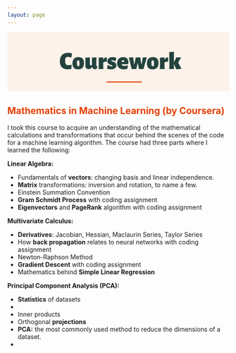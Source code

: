```yaml
---
layout: page
---
```

![alt-text-1](/assets/img/Coursework.png "title")

## <font color="#E34000"><b>Mathematics in Machine Learning (by Coursera)</b></font>
<p>
I took this course to acquire an understanding of the mathematical calculations and transformations that occur behind the scenes of the code for a machine learning algorithm. The course had three parts where I learned the following:
</p>
<p><b>Linear Algebra:</b></p>
<ul>
   <li>Fundamentals of <b>vectors</b>: changing basis and linear independence.</li>
   <li><b>Matrix</b> transformations: inversion and rotation, to name a few.</li>
   <li>Einstein Summation Convention</li>
   <li><b>Gram Schmidt Process</b> with coding assignment</li>
   <li><b>Eigenvectors</b> and <b>PageRank</b> algorithm with coding assignment</li>
</ul> 

<p><b>Multivariate Calculus:</b></p>   
<ul>
   <li><b>Derivatives</b>: Jacobian, Hessian, Maclaurin Series, Taylor Series</li>
   <li>How <b>back propagation</b> relates to neural networks with coding assignment</li>
   <li>Newton-Raphson Method</li>
   <li><b>Gradient Descent</b> with coding assignment</li>
   <li>Mathematics behind <b>Simple Linear Regression</b></li>
</ul>

<b>Principal Component Analysis (PCA):</b>
<ul>
   <li><b>Statistics</b> of datasets</li>
   <li></li>
   <li>Inner products</li>
   <li>Orthogonal <b>projections</b></li>
   <li><b>PCA:</b> the most commonly used method to reduce the dimensions of a dataset.<li>
</ul>   
